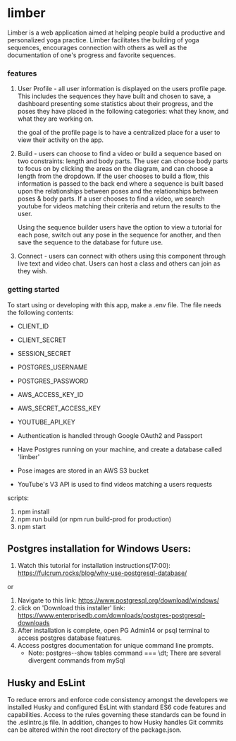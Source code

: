# limber

Limber is a web application aimed at helping people build a productive and personalized yoga practice. Limber facilitates the building of yoga sequences, encourages connection with others as well as the documentation of one's progress and favorite sequences.
### features

1) User Profile -
    all user information is displayed on the users profile page. This includes the sequences they have built and chosen to save, a dashboard presenting some statistics about their progress, and the poses they have placed in the following categories: what they know, and what they are working on.

    the goal of the profile page is to have a centralized place for a user to view their activity on the app.

2) Build -
    users can choose to find a video or build a sequence based on two constraints: length and body parts. The user can choose body parts to focus on by clicking the areas on the diagram, and can choose a length from the dropdown. If the user chooses to build a flow, this information is passed to the back end where a sequence is built based upon the relationships between poses and the relationships between poses & body parts. If a user chooses to find a video, we search youtube for videos matching their criteria and return the results to the user.

    Using the sequence builder users have the option to view a tutorial for each pose, switch out any pose in the sequence for another, and then save the sequence to the database for future use.

3) Connect -
    users can connect with others using this component through live text and video chat. Users can host a class and others can join as they wish.
### getting started

To start using or developing with this app, make a .env file. The file needs the following contents:

  - CLIENT_ID
  - CLIENT_SECRET
  - SESSION_SECRET
  - POSTGRES_USERNAME
  - POSTGRES_PASSWORD
  - AWS_ACCESS_KEY_ID
  - AWS_SECRET_ACCESS_KEY
  - YOUTUBE_API_KEY

- Authentication is handled through Google OAuth2 and Passport
- Have Postgres running on your machine, and create a database called 'limber'
- Pose images are stored in an AWS S3 bucket
- YouTube's V3 API is used to find videos matching a users requests

scripts:

1. npm install
2. npm run build (or npm run build-prod for production)
3. npm start


## Postgres installation for Windows Users:

1. Watch this tutorial for installation instructions(17:00): https://fulcrum.rocks/blog/why-use-postgresql-database/

or

1. Navigate to this link: https://www.postgresql.org/download/windows/
2. click on 'Download this installer' link: https://www.enterprisedb.com/downloads/postgres-postgresql-downloads
3. After installation is complete, open PG Admin14 or psql terminal to access postgres database features.
4. Access postgres documentation for unique command line prompts.
    * Note: postgres--show tables command === \dt; There are several divergent commands from mySql


## Husky and EsLint

To reduce errors and enforce code consistency amongst the developers we installed Husky and configured EsLint with standard ES6 code features and capabilities. Access to the rules governing these standards can be found in the .eslintrc.js file. In addition, changes to how Husky handles Git commits can be altered within the root directory of the package.json.